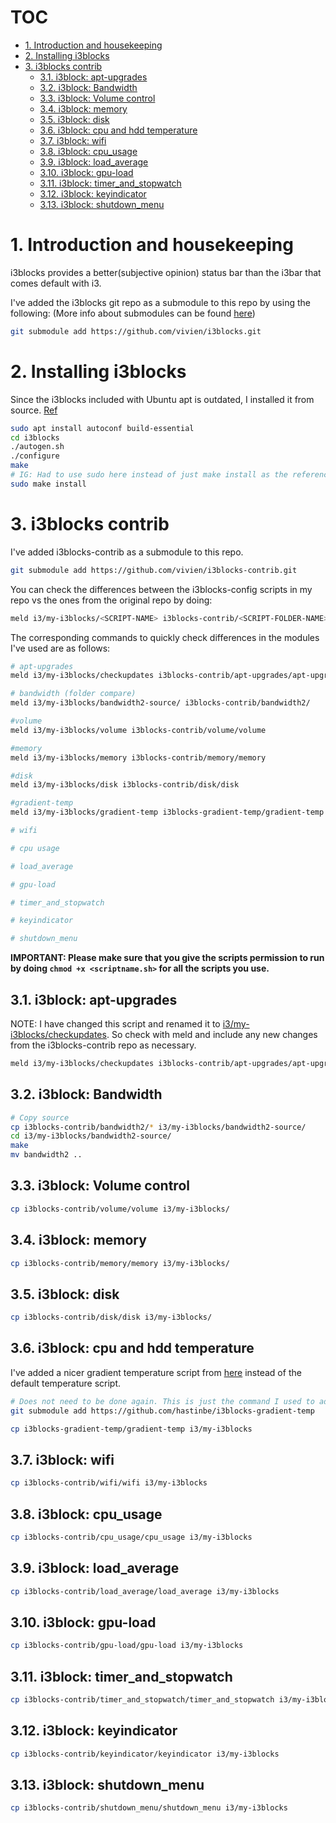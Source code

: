 # TOC <!-- omit in toc -->

- [1. Introduction and housekeeping](#1-introduction-and-housekeeping)
- [2. Installing i3blocks](#2-installing-i3blocks)
- [3. i3blocks contrib](#3-i3blocks-contrib)
  - [3.1. i3block: apt-upgrades](#31-i3block-apt-upgrades)
  - [3.2. i3block: Bandwidth](#32-i3block-bandwidth)
  - [3.3. i3block: Volume control](#33-i3block-volume-control)
  - [3.4. i3block: memory](#34-i3block-memory)
  - [3.5. i3block: disk](#35-i3block-disk)
  - [3.6. i3block: cpu and hdd temperature](#36-i3block-cpu-and-hdd-temperature)
  - [3.7. i3block: wifi](#37-i3block-wifi)
  - [3.8. i3block: cpu_usage](#38-i3block-cpu_usage)
  - [3.9. i3block: load_average](#39-i3block-load_average)
  - [3.10. i3block: gpu-load](#310-i3block-gpu-load)
  - [3.11. i3block: timer_and_stopwatch](#311-i3block-timer_and_stopwatch)
  - [3.12. i3block: keyindicator](#312-i3block-keyindicator)
  - [3.13. i3block: shutdown_menu](#313-i3block-shutdown_menu)

# 1. Introduction and housekeeping

i3blocks provides a better(subjective opinion) status bar than the i3bar that comes default with i3.

I've added the i3blocks git repo as a submodule to this repo by using the following:
(More info about submodules can be found [here](https://git-scm.com/book/en/v2/Git-Tools-Submodules))

```bash
git submodule add https://github.com/vivien/i3blocks.git
```

# 2. Installing i3blocks

Since the i3blocks included with Ubuntu apt is outdated, I installed it from source.
[Ref](https://github.com/vivien/i3blocks#installation)

```bash
sudo apt install autoconf build-essential
cd i3blocks
./autogen.sh
./configure
make
# IG: Had to use sudo here instead of just make install as the reference suggests
sudo make install
```

# 3. i3blocks contrib

I've added i3blocks-contrib as a submodule to this repo.

```bash
git submodule add https://github.com/vivien/i3blocks-contrib.git
```

You can check the differences between the i3blocks-config scripts in my repo vs the ones from the original repo by doing:

```bash
meld i3/my-i3blocks/<SCRIPT-NAME> i3blocks-contrib/<SCRIPT-FOLDER-NAME>/<SCRIPT-NAME>
```

The corresponding commands to quickly check differences in the modules I've used are as follows:

```bash
# apt-upgrades
meld i3/my-i3blocks/checkupdates i3blocks-contrib/apt-upgrades/apt-upgrades

# bandwidth (folder compare)
meld i3/my-i3blocks/bandwidth2-source/ i3blocks-contrib/bandwidth2/

#volume
meld i3/my-i3blocks/volume i3blocks-contrib/volume/volume

#memory
meld i3/my-i3blocks/memory i3blocks-contrib/memory/memory 

#disk
meld i3/my-i3blocks/disk i3blocks-contrib/disk/disk 

#gradient-temp
meld i3/my-i3blocks/gradient-temp i3blocks-gradient-temp/gradient-temp 

# wifi

# cpu usage

# load_average

# gpu-load

# timer_and_stopwatch

# keyindicator

# shutdown_menu

```

**IMPORTANT: Please make sure that you give the scripts permission to run by doing `chmod +x <scriptname.sh>` for all the scripts you use.**

## 3.1. i3block: apt-upgrades

NOTE: I have changed this script and renamed it to [i3/my-i3blocks/checkupdates](i3/my-i3blocks/checkupdates). So check with meld and include any new changes from the i3blocks-contrib repo as necessary.

```bash
meld i3/my-i3blocks/checkupdates i3blocks-contrib/apt-upgrades/apt-upgrades
```

## 3.2. i3block: Bandwidth

```bash
# Copy source
cp i3blocks-contrib/bandwidth2/* i3/my-i3blocks/bandwidth2-source/
cd i3/my-i3blocks/bandwidth2-source/
make
mv bandwidth2 ..
```

## 3.3. i3block: Volume control

```bash
cp i3blocks-contrib/volume/volume i3/my-i3blocks/
```

## 3.4. i3block: memory

```bash
cp i3blocks-contrib/memory/memory i3/my-i3blocks/
```

## 3.5. i3block: disk

```bash
cp i3blocks-contrib/disk/disk i3/my-i3blocks/
```

## 3.6. i3block: cpu and hdd temperature

I've added a nicer gradient temperature script from [here](https://github.com/hastinbe/i3blocks-gradient-temp) instead of the default temperature script.


```bash
# Does not need to be done again. This is just the command I used to add the submodule.
git submodule add https://github.com/hastinbe/i3blocks-gradient-temp
```

```bash
cp i3blocks-gradient-temp/gradient-temp i3/my-i3blocks
```

## 3.7. i3block: wifi

```bash
cp i3blocks-contrib/wifi/wifi i3/my-i3blocks
```

## 3.8. i3block: cpu_usage

```bash
cp i3blocks-contrib/cpu_usage/cpu_usage i3/my-i3blocks
```

## 3.9. i3block: load_average

```bash
cp i3blocks-contrib/load_average/load_average i3/my-i3blocks
```

## 3.10. i3block: gpu-load

```bash
cp i3blocks-contrib/gpu-load/gpu-load i3/my-i3blocks
```

## 3.11. i3block: timer_and_stopwatch

```bash
cp i3blocks-contrib/timer_and_stopwatch/timer_and_stopwatch i3/my-i3blocks
```

## 3.12. i3block: keyindicator

```bash
cp i3blocks-contrib/keyindicator/keyindicator i3/my-i3blocks
```

## 3.13. i3block: shutdown_menu

```bash
cp i3blocks-contrib/shutdown_menu/shutdown_menu i3/my-i3blocks
```
